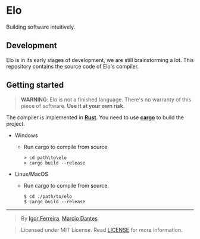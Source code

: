 # Elo
Building software intuitively.

## Development
Elo is in its early stages of development, we are still brainstorming a lot.
This repository contains the source code of Elo's compiler.

## Getting started

> **WARNING**: Elo is not a finished language. There's no warranty of this piece of software. **Use it at your own risk**.

The compiler is implemented in [**Rust**](https://rust-lang.org/).
You need to use [**cargo**](https://doc.rust-lang.org/stable/cargo/) to build the project.

- Windows
  * Run cargo to compile from source
    ```console
    > cd path\to\elo
    > cargo build --release
    ```

- Linux/MacOS
  * Run cargo to compile from source
    ```console
    $ cd ./path/to/elo
    $ cargo build --release
    ```

---

> By [Igor Ferreira](https://github.com/igotfr), [Marcio Dantes](https://github.com/marc-dantas)

> Licensed under MIT License. Read [LICENSE](./LICENSE) for more information.